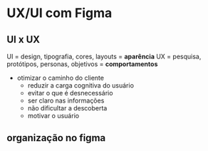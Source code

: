 # UX/UI com Figma

## UI x UX

UI = design, tipografia, cores, layouts = **aparência**
UX = pesquisa, protótipos, personas, objetivos = **comportamentos**

- otimizar o caminho do cliente
    - reduzir a carga cognitiva do usuário
    - evitar o que é desnecessário
    - ser claro nas informações
    - não dificultar a descoberta
    - motivar o usuário

## organização no figma


